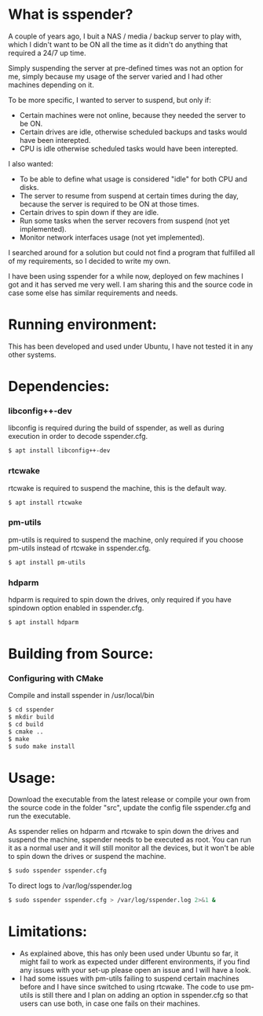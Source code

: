 # What is sspender?
A couple of years ago, I buit a NAS / media / backup server to play with, which I didn't want to be ON all the time as it didn't do anything that required a 24/7 up time.

Simply suspending the server at pre-defined times was not an option for me, simply because my usage of the server varied and I had other machines depending on it.

To be more specific, I wanted to server to suspend, but only if:
- Certain machines were not online, because they needed the server to be ON.
- Certain drives are idle, otherwise scheduled backups and tasks would have been interepted.
- CPU is idle otherwise scheduled tasks would have been interepted.

I also wanted:
- To be able to define what usage is considered "idle" for both CPU and disks.
- The server to resume from suspend at certain times during the day, because the server is required to be ON at those times.
- Certain drives to spin down if they are idle.
- Run some tasks when the server recovers from suspend (not yet implemented).
- Monitor network interfaces usage (not yet implemented).

I searched around for a solution but could not find a program that fulfilled all of my requirements, so I decided to write my own. 

I have been using sspender for a while now, deployed on few machines I got and it has served me very well. I am sharing this and the source code in case some else has similar requirements and needs.


# Running environment: 
This has been developed and used under Ubuntu, I have not tested it in any other systems.


# Dependencies:
### libconfig++-dev
libconfig is required during the build of sspender, as well as during execution in order to decode sspender.cfg.
``` bash
$ apt install libconfig++-dev
```

### rtcwake
rtcwake is required to suspend the machine, this is the default way.
``` bash
$ apt install rtcwake
```

### pm-utils
pm-utils is required to suspend the machine, only required if you choose pm-utils instead of rtcwake in sspender.cfg.
``` bash
$ apt install pm-utils
```

### hdparm
hdparm is required to spin down the drives, only required if you have spindown option enabled in sspender.cfg.
``` bash
$ apt install hdparm
```

# Building from Source:
### Configuring with CMake
Compile and install sspender in /usr/local/bin
``` bash
$ cd sspender
$ mkdir build
$ cd build
$ cmake ..
$ make
$ sudo make install
```

# Usage:
Download the executable from the latest release or compile your own from the source code in the folder "src", update the config file sspender.cfg and run the executable.

As sspender relies on hdparm and rtcwake to spin down the drives and suspend the machine, sspender needs to be executed as root. You can run it as a normal user and it will still monitor all the devices, but it won't be able to spin down the drives or suspend the machine.

``` bash
$ sudo sspender sspender.cfg
```

To direct logs to /var/log/sspender.log
``` bash
$ sudo sspender sspender.cfg > /var/log/sspender.log 2>&1 &
```

# Limitations:
- As explained above, this has only been used under Ubuntu so far, it might fail to work as expected under different environments, if you find any issues with your set-up please open an issue and I will have a look. 
- I had some issues with pm-utils failing to suspend certain machines before and I have since switched to using rtcwake. The code to use pm-utils is still there and I plan on adding an option in sspender.cfg so that users can use both, in case one fails on their machines.